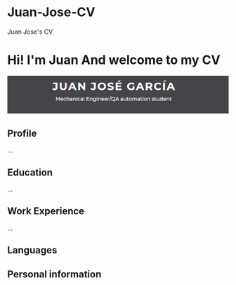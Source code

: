 
# Juan-Jose-CV
Juan Jose's CV
# Hi! I'm Juan And welcome to my CV
![Banner](./images/Banner.png)




## Profile
...

## Education
...

## Work Experience
...

## Languages

## Personal information
